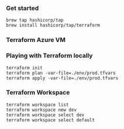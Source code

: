 ### Get started
```
brew tap hashicorp/tap
brew install hashicorp/tap/terraform
```

### Terraform Azure VM 


### Playing with Terraform locally

```
terraform init
terraform plan -var-file=./env/prod.tfvars
terraform apply -var-file=./env/prod.tfvars
```
### Terraform Workspace

```
terraform workspace list
terraform workspace new dev
terraform workspace select dev
terraform workspace select default
```

